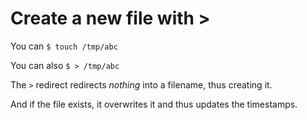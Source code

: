 # Create a new file with >

You can `$ touch /tmp/abc`

You can also `$ > /tmp/abc`

The `>` redirect redirects _nothing_ into a filename, thus creating it.

And if the file exists, it overwrites it and thus updates the timestamps.
